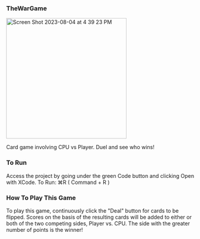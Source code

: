 ### TheWarGame

<img width="322" alt="Screen Shot 2023-08-04 at 4 39 23 PM" src="https://github.com/nsb229/TheWarGame/assets/126029768/a9ddb3ab-d14d-4499-b430-dc4a5e62bb6b">


Card game involving CPU vs Player. Duel and see who wins!

### To Run

Access the project by going under the green Code button and clicking Open with XCode. To Run: ⌘R ( Command + R )

### How To Play This Game
To play this game, continuously click the "Deal" button for cards to be flipped. Scores on the basis of the resulting cards will be added to either or both of the two competing sides, Player vs. CPU. The side with the greater number of points is the winner!
